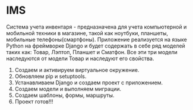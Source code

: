 # IMS

Система учета инвентаря - предназначена для учета компьютерной и мобильной техники в магазине, такой как ноутбуки, планшеты, мобильные телефоны(смартфоны). Приложение реализуется на языке Python на фреймворке Django и будет содержать в себе ряд моделей таких как: Товар, Лэптоп, Планшет и Сматфон. Все эти три модели наследуются от модели Товар и наследуют его свойства. 

1. Создаем и активируем виртуальное окружение.
2. Обновляем pip и setuptools.
3. Устанавливаем Django и создаем проект с приложением. 
4. Создаем модели и выполняем миграции. 
5. Создаем шаблоны, формы, маршруты. 
6. Проект готов!!!
